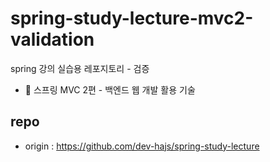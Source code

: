 # spring-study-lecture-mvc2-validation
spring 강의 실습용 레포지토리 - 검증
* 🌱 스프링 MVC 2편 - 백엔드 웹 개발 활용 기술

## repo
* origin : https://github.com/dev-hajs/spring-study-lecture
